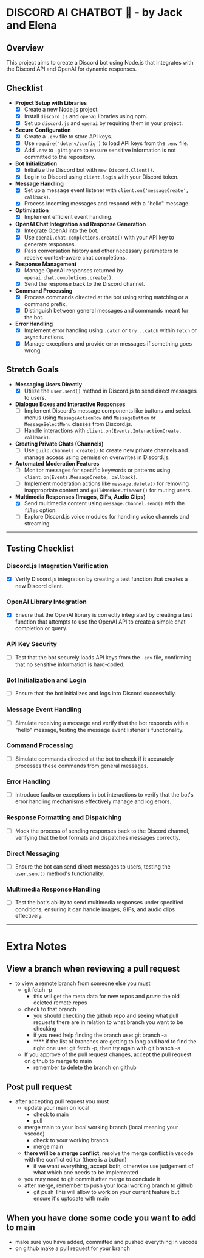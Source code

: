 # DISCORD **AI CHATBOT** 🤖 - by Jack and Elena

## Overview
This project aims to create a Discord bot using Node.js that integrates with the Discord API and OpenAI for dynamic responses.

## Checklist

- **Project Setup with Libraries**
  - [x] Create a new Node.js project.
  - [x] Install `discord.js` and `openai` libraries using npm.
  - [x] Set up `discord.js` and `openai` by requiring them in your project.
  
- **Secure Configuration**
  - [x] Create a `.env` file to store API keys.
  - [x] Use `require('dotenv/config')` to load API keys from the `.env` file.
  - [x] Add `.env` to `.gitignore` to ensure sensitive information is not committed to the repository.

- **Bot Initialization**
  - [x] Initialize the Discord bot with `new Discord.Client()`.
  - [x] Log in to Discord using `client.login` with your Discord token.

- **Message Handling**
  - [x] Set up a message event listener with `client.on('messageCreate', callback)`.
  - [x] Process incoming messages and respond with a "hello" message.

- **Optimization**
  - [x] Implement efficient event handling.

- **OpenAI Chat Integration and Response Generation**
  - [x] Integrate OpenAI into the bot.
  - [x] Use `openai.chat.completions.create()` with your API key to generate responses.
  - [x] Pass conversation history and other necessary parameters to receive context-aware chat completions.

- **Response Management**
  - [x] Manage OpenAI responses returned by `openai.chat.completions.create()`.
  - [x] Send the response back to the Discord channel.

- **Command Processing**
  - [x] Process commands directed at the bot using string matching or a command prefix.
  - [x] Distinguish between general messages and commands meant for the bot.

- **Error Handling**
  - [x] Implement error handling using `.catch` or `try...catch` within `fetch` or `async` functions.
  - [x] Manage exceptions and provide error messages if something goes wrong.

## Stretch Goals

- **Messaging Users Directly**
  - [x] Utilize the `user.send()` method in Discord.js to send direct messages to users.

- **Dialogue Boxes and Interactive Responses**
  - [ ] Implement Discord's message components like buttons and select menus using `MessageActionRow` and `MessageButton` or `MessageSelectMenu` classes from Discord.js.
  - [ ] Handle interactions with `client.on(Events.InteractionCreate, callback)`.

- **Creating Private Chats (Channels)**
  - [ ] Use `guild.channels.create()` to create new private channels and manage access using permission overwrites in Discord.js.

- **Automated Moderation Features**
  - [ ] Monitor messages for specific keywords or patterns using `client.on(Events.MessageCreate, callback)`.
  - [ ] Implement moderation actions like `message.delete()` for removing inappropriate content and `guildMember.timeout()` for muting users.

- **Multimedia Responses (Images, GIFs, Audio Clips)**
  - [x] Send multimedia content using `message.channel.send()` with the `files` option.
  - [ ] Explore Discord.js voice modules for handling voice channels and streaming.

---

## Testing Checklist

### Discord.js Integration Verification
- [x] Verify Discord.js integration by creating a test function that creates a new Discord client.

### OpenAI Library Integration
- [x] Ensure that the OpenAI library is correctly integrated by creating a test function that attempts to use the OpenAI API to create a simple chat completion or query.

### API Key Security
- [ ] Test that the bot securely loads API keys from the `.env` file, confirming that no sensitive information is hard-coded.

### Bot Initialization and Login
- [ ] Ensure that the bot initializes and logs into Discord successfully.

### Message Event Handling
- [ ] Simulate receiving a message and verify that the bot responds with a "hello" message, testing the message event listener's functionality.

### Command Processing
- [ ] Simulate commands directed at the bot to check if it accurately processes these commands from general messages.

### Error Handling
- [ ] Introduce faults or exceptions in bot interactions to verify that the bot's error handling mechanisms effectively manage and log errors.

### Response Formatting and Dispatching
- [ ] Mock the process of sending responses back to the Discord channel, verifying that the bot formats and dispatches messages correctly.

### Direct Messaging
- [ ] Ensure the bot can send direct messages to users, testing the `user.send()` method's functionality.

### Multimedia Response Handling
- [ ] Test the bot's ability to send multimedia responses under specified conditions, ensuring it can handle images, GIFs, and audio clips effectively.



---


# Extra Notes

## View a branch when reviewing a pull request
- to view a remote branch from someone else you must
    - git fetch -p
        - this will get the meta data for new repos and *prune* the old deleted remote repos
    - check to that branch
        - you should checking the github repo and seeing what pull requests there are in relation to what branch you want to be checking
        - if you need help finding the branch use:  git branch -a
        - **** if the list of branches are getting to long and hard to find the right one use: git fetch -p, then try again with git branch -a
    - If you approve of the pull request changes, accept the pull request on github to merge to main
        - remember to delete the branch on github
## Post pull request
- after accepting pull request you must
    - update your main on local
        - check to main
        - pull
    - merge main to your local working branch (local meaning your vscode)
        - check to your working branch
        - merge main
    - **there will be a merge conflict**, resolve the merge conflict in vscode with the conflict editor (there is a button)
        - if we want everything, accept both, otherwise use judgement of what which one needs to be implemented
    - you may need to git commit after merge to conclude it
    - after merge, remember to push your local working branch to github
        - git push
This will allow to work on your current feature but ensure it's uptodate with main
## When you have done some code you want to add to main
- make sure you have added, committed and pushed everything in vscode
- on github make a pull request for your branch
